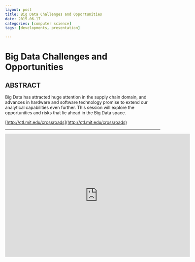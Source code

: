 ```yaml
---
layout: post
title: Big Data Challenges and Opportunities 
date: 2015-06-17
categories: [computer science]
tags: [developments, presentation]

---
```


# Big Data Challenges and Opportunities 

## ABSTRACT

Big Data has attracted huge attention in the supply chain domain, and advances in hardware and software technology promise to extend our analytical capabilities even further. This session will explore the opportunities and risks that lie ahead in the Big Data space.

[http://ctl.mit.edu/crossroads](http://ctl.mit.edu/crossroads)

---

<iframe width="600" height="400" src="https://www.youtube.com/embed/bu1dDLMHHw8" frameborder="0" allowfullscreen></iframe>